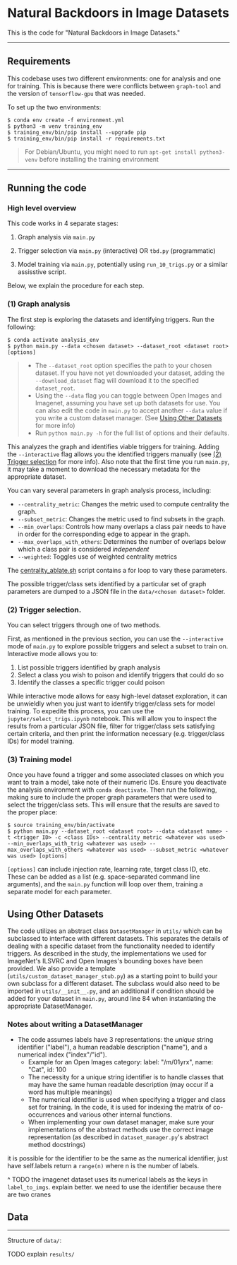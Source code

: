 # Natural Backdoors in Image Datasets
This is the code for "Natural Backdoors in Image Datasets."

---

## Requirements

This codebase uses two different environments: one for analysis and one for training. This is because there were conflicts between `graph-tool` and the version of `tensorflow-gpu` that was needed.

To set up the two environments:
```
$ conda env create -f environment.yml
$ python3 -m venv training_env
$ training_env/bin/pip install --upgrade pip
$ training_env/bin/pip install -r requirements.txt
```
> For Debian/Ubuntu, you might need to run `apt-get install python3-venv` before installing the training environment

---

## Running the code

### High level overview 

This code works in 4 separate stages: 

1. Graph analysis via `main.py`

2. Trigger selection via `main.py` (interactive) OR `tbd.py` (programmatic)

3. Model training via `main.py`, potentially using `run_10_trigs.py` or a similar assisstive script.

Below, we explain the procedure for each step. 

### (1) Graph analysis
The first step is exploring the datasets and identifying triggers. Run the following:
```
$ conda activate analysis_env
$ python main.py --data <chosen dataset> --dataset_root <dataset root> [options]
```
> - The `--dataset_root` option specifies the path to your chosen dataset. If you have not yet downloaded your dataset, adding the `--download_dataset` flag will download it to the specified `dataset_root`.
> - Using the `--data` flag you can toggle between Open Images and Imagenet, assuming you have set up both datasets for use. You can also edit the code in `main.py` to accept another `--data` value if you write a custom dataset manager. (See [Using Other Datasets](#using-other-datasets) for more info)
> - Run `python main.py -h` for the full list of options and their defaults.

This analyzes the graph and identifies viable triggers for training. Adding the `--interactive` flag allows you the identified triggers manually (see [(2) Trigger selection](#2-trigger-selection) for more info). Also note that the first time you run `main.py`, it may take a moment to download the necessary metadata for the appropriate dataset.

You can vary several parameters in graph analysis process, including:
- `--centrality_metric`: Changes the metric used to compute centrality the graph. 
- `--subset_metric`: Changes the metric used to find subsets in the graph. 
- `--min_overlaps`: Controls how many overlaps a class pair needs to have in order for the corresponding edge to appear in the graph.
- `--max_overlaps_with_others`: Determines the number of overlaps below which a class pair is considered *independent*
- `--weighted`: Toggles use of weighted centrality metrics

The [centrality_ablate.sh](scripts/centrality_ablate.sh) script contains a for loop to vary these parameters.

The possible trigger/class sets identified by a particular set of graph parameters are dumped to a JSON file in the `data/<chosen dataset>` folder. 

### (2) Trigger selection. 

You can select triggers through one of two methods. 

First, as mentioned in the previous section, you can use the `--interactive` mode of `main.py` to explore possible triggers and select a subset to train on. Interactive mode allows you to:

1. List possible triggers identified by graph analysis 
2. Select a class you wish to poison and identify triggers that could do so
3. Identify the classes a specific trigger could poison

While interactive mode allows for easy high-level dataset exploration, it can be unwieldly when you just want to identify trigger/class sets for model training. To expedite this process, you can use the `jupyter/select_trigs.ipynb` notebook. This will allow you to inspect the results from a particular JSON file, filter for trigger/class sets satisfying certain criteria, and then print the information necessary (e.g. trigger/class IDs) for model training.

### (3) Training model
Once you have found a trigger and some associated classes on which you want to train a model, take note of their numeric IDs. Ensure you deactivate the analysis environment with `conda deactivate`. Then run the following, making sure to include the proper graph parameters that were used to select the trigger/class sets. This will ensure that the results are saved to the proper place:
```
$ source training_env/bin/activate
$ python main.py --dataset_root <dataset root> --data <dataset name> -t <trigger ID> -c <class IDs> --centrality_metric <whatever was used> --min_overlaps_with_trig <whatever was used> --max_overlaps_with_others <whatever was used> --subset_metric <whatever was used> [options] 
```

`[options]` can include injection rate, learning rate, target class ID, etc. These can be added as a list (e.g. space-separated command line arguments), and the `main.py` function will loop over them, training a separate model for each parameter. 

## Using Other Datasets

The code utilizes an abstract class `DatasetManager` in `utils/` which can be subclassed to interface with different datasets. This separates the details of dealing with a specific dataset from the functionality needed to identify triggers. As described in the study, the implementations we used for ImageNet's ILSVRC and Open Images's bounding boxes have been provided. We also provide a template (`utils/custom_dataset_manager_stub.py`) as a starting point to build your own subclass for a different dataset. The subclass would also need to be imported in `utils/__init__.py`, and an additional if condition should be added for your dataset in `main.py`, around line 84 when instantiating the appropriate DatasetManager.

### Notes about writing a DatasetManager

- The code assumes labels have 3 representations: the *unique* string identifier ("label"), a human readable description ("name"), and a numerical index ("index"/"id").
	- Example for an Open Images category: label: "/m/01yrx", name: "Cat", id: 100
	- The necessity for a unique string identifier is to handle classes that may have the same human readable description (may occur if a word has multiple meanings)
	- The numerical identifier is used when specifying a trigger and class set for training. In the code, it is used for indexing the matrix of co-occurrences and various other internal functions.
	- When implementing your own dataset manager, make sure your implementations of the abstract methods use the correct image representation (as described in `dataset_manager.py`'s abstract method docstrings)


it is possible for the identifier to be the same as the numerical identifier, just have self.labels return a `range(n)` where n is the number of labels. 

^ TODO the imagenet dataset uses its numerical labels as the keys in `label_to_imgs`. explain better. we need to use the identifier because there are two cranes

## Data

---

Structure of `data/`:

TODO explain `results/`
